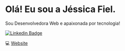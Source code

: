# Olá! Eu sou a Jéssica Fiel.

Sou Desenvolvedora Web e apaixonada por tecnologia!

[![Linkedin Badge](https://img.shields.io/badge/-LinkedIn-blue?style=flat-square&logo=Linkedin&logoColor=white&link=https://www.linkedin.com/in/jessica-gama-fiel-09b55b140/)](https://www.linkedin.com/in/jessica-gama-fiel-09b55b140/)

💻 [Website](https://portfolio-jessicafiel.vercel.app/) 


